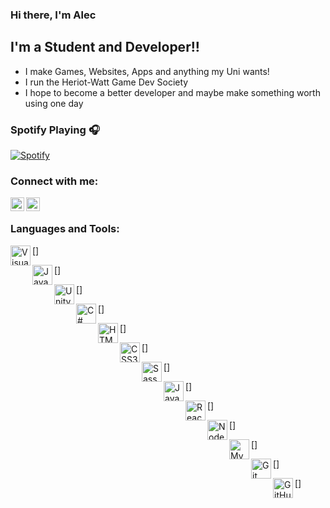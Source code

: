 ### Hi there, I'm Alec

## I'm a Student and Developer!!

-   I make Games, Websites, Apps and anything my Uni wants!
-   I run the Heriot-Watt Game Dev Society
-   I hope to become a better developer and maybe make something worth using one day

### Spotify Playing 🎧

[![Spotify](https://asmithie.vercel.app/api/spotify)](https://open.spotify.com/user/alezzz_)

### Connect with me:

[<img align="left" alt="codeSTACKr | LinkedIn" width="22px" src="https://cdn.jsdelivr.net/npm/simple-icons@v3/icons/linkedin.svg" />](https://www.linkedin.com/in/alec-smith-168346172/)
[<img align="left" alt="codeSTACKr | Instagram" width="22px" src="https://cdn.jsdelivr.net/npm/simple-icons@v3/icons/instagram.svg" />](https://www.instagram.com/alec_smiff/)

<br />

### Languages and Tools:

[<img align="left" alt="Visual Studio Code" width="32px" src="https://cdn.jsdelivr.net/npm/simple-icons@v4/icons/visualstudiocode.svg" />]

[<img align="left" alt="Java" width="32px" src="https://cdn.jsdelivr.net/npm/simple-icons@v4/icons/java.svg" />]

[<img align="left" alt="Unity" width="32px" src="https://cdn.jsdelivr.net/npm/simple-icons@v4/icons/unity.svg" />]

[<img align="left" alt="C#" width="32px" src="https://cdn.jsdelivr.net/npm/simple-icons@v4/icons/csharp.svg" />]

[<img align="left" alt="HTML5" width="32px" src="https://cdn.jsdelivr.net/npm/simple-icons@v4/icons/html5.svg" />]

[<img align="left" alt="CSS3" width="32px" src="https://cdn.jsdelivr.net/npm/simple-icons@v4/icons/css3.svg" />]

[<img align="left" alt="Sass" width="32px" src="https://cdn.jsdelivr.net/npm/simple-icons@v4/icons/sass.svg" />]

[<img align="left" alt="JavaScript" width="32px" src="https://cdn.jsdelivr.net/npm/simple-icons@v4/icons/javascript.svg" />]

[<img align="left" alt="React" width="32px" src="https://cdn.jsdelivr.net/npm/simple-icons@v4/icons/react.svg" />]

[<img align="left" alt="Node.js" width="32px" src="https://cdn.jsdelivr.net/npm/simple-icons@v4/icons/node-dot-js.svg" />]

[<img align="left" alt="MySQL" width="32px" src="https://cdn.jsdelivr.net/npm/simple-icons@v4/icons/mysql.svg" />]

[<img align="left" alt="Git" width="32px" src="https://cdn.jsdelivr.net/npm/simple-icons@v4/icons/git.svg" />]

[<img align="left" alt="GitHub" width="32px" src="https://cdn.jsdelivr.net/npm/simple-icons@v4/icons/github.svg" />]
